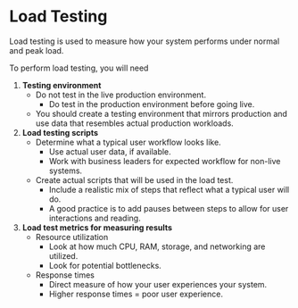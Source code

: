 # Load Testing

Load testing is used to measure how your system performs under normal and peak load.

To perform load testing, you will need

1. **Testing environment**
   - Do not test in the live production environment.
     - Do test in the production environment before going live.
   - You should create a testing environment that mirrors production and use data that resembles actual production workloads.
2. **Load testing scripts**
   - Determine what a typical user workflow looks like.
     - Use actual user data, if available.
     - Work with business leaders for expected workflow for non-live systems.
   - Create actual scripts that will be used in the load test.
     - Include a realistic mix of steps that reflect what a typical user will do.
     - A good practice is to add pauses between steps to allow for user interactions and reading.
3. **Load test metrics for measuring results**
   - Resource utilization
     - Look at how much CPU, RAM, storage, and networking are utilized.
     - Look for potential bottlenecks.
   - Response times
     - Direct measure of how your user experiences your system.
     - Higher response times = poor user experience.
